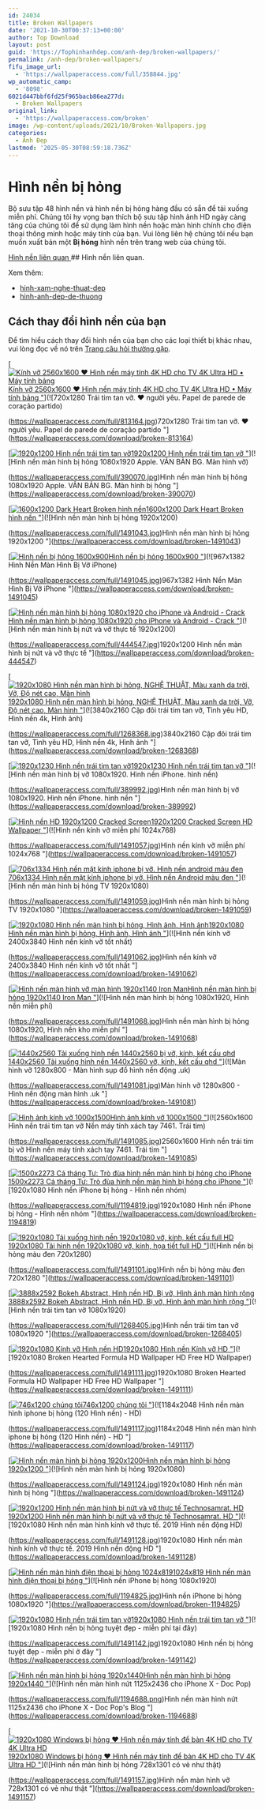 ```yaml
---
id: 24034
title: Broken Wallpapers
date: '2021-10-30T00:37:13+00:00'
author: Top Download
layout: post
guid: 'https://Tophinhanhdep.com/anh-dep/broken-wallpapers/'
permalink: /anh-dep/broken-wallpapers/
fifu_image_url:
  - 'https://wallpaperaccess.com/full/358844.jpg'
wp_automatic_camp:
  - '8098'
6021d447bbf6fd25f965bacb86ea277d:
  - Broken Wallpapers
original_link:
  - 'https://wallpaperaccess.com/broken'
image: /wp-content/uploads/2021/10/Broken-Wallpapers.jpg
categories:
  - Ảnh Đẹp
lastmod: '2025-05-30T08:59:18.736Z'
---
```

# Hình nền bị hỏng

Bộ sưu tập 48 hình nền và hình nền bị hỏng hàng đầu có sẵn để tải xuống miễn phí. Chúng tôi hy vọng bạn thích bộ sưu tập hình ảnh HD ngày càng tăng của chúng tôi để sử dụng làm hình nền hoặc màn hình chính cho điện thoại thông minh hoặc máy tính của bạn. Vui lòng liên hệ chúng tôi nếu bạn muốn xuất bản một **Bị hỏng** hình nền trên trang web của chúng tôi.

[Hình nền liên quan ](#related) ## Hình nền liên quan.

   
 Xem thêm:

   
- [hinh-xam-nghe-thuat-dep](https://tophinhanhdep.com/hinh-xam-dep/hinh-xam-nghe-thuat-dep/)
- [hinh-anh-dep-de-thuong](https://tophinhanhdep.com/hinh-anh-de-thuong/hinh-anh-dep-de-thuong/)

## Cách thay đổi hình nền của bạn

Để tìm hiểu cách thay đổi hình nền của bạn cho các loại thiết bị khác nhau, vui lòng đọc về nó trên [Trang câu hỏi thường gặp](https://tophinhanhdep.com/faq/).

  
[[![Kính vỡ 2560x1600 ❤ Hình nền máy tính 4K HD cho TV 4K Ultra HD • Máy tính bảng](https://wallpaperaccess.com/full/358844.jpg)Kính vỡ 2560x1600 ❤ Hình nền máy tính 4K HD cho TV 4K Ultra HD • Máy tính bảng "](https://wallpaperaccess.com/download/broken-358844)](![720x1280 Trái tim tan vỡ.  ❤ người yêu.  Papel de parede de coração partido)

(https://wallpaperaccess.com/full/813164.jpg)720x1280 Trái tim tan vỡ. ❤ người yêu. Papel de parede de coração partido "](https://wallpaperaccess.com/download/broken-813164)

[[![1920x1200 Hình nền trái tim tan vỡ](https://wallpaperaccess.com/full/1223091.jpg)1920x1200 Hình nền trái tim tan vỡ "](https://wallpaperaccess.com/download/broken-1223091)](![Hình nền màn hình bị hỏng 1080x1920 Apple.  VĂN BẢN BG.  Màn hình vỡ)

(https://wallpaperaccess.com/full/390070.jpg)Hình nền màn hình bị hỏng 1080x1920 Apple. VĂN BẢN BG. Màn hình bị hỏng "](https://wallpaperaccess.com/download/broken-390070)

[[![1600x1200 Dark Heart Broken hình nền](https://wallpaperaccess.com/full/1268373.jpg)1600x1200 Dark Heart Broken hình nền "](https://wallpaperaccess.com/download/broken-1268373)](![Hình nền màn hình bị hỏng 1920x1200)

(https://wallpaperaccess.com/full/1491043.jpg)Hình nền màn hình bị hỏng 1920x1200 "](https://wallpaperaccess.com/download/broken-1491043)

[[![Hình nền bị hỏng 1600x900](https://wallpaperaccess.com/full/1223064.jpg)Hình nền bị hỏng 1600x900 "](https://wallpaperaccess.com/download/broken-1223064)](![967x1382 Hình Nền Màn Hình Bị Vỡ iPhone)

(https://wallpaperaccess.com/full/1491045.jpg)967x1382 Hình Nền Màn Hình Bị Vỡ iPhone "](https://wallpaperaccess.com/download/broken-1491045)

[[![Hình nền màn hình bị hỏng 1080x1920 cho iPhone và Android - Crack](https://wallpaperaccess.com/full/1491046.jpg)Hình nền màn hình bị hỏng 1080x1920 cho iPhone và Android - Crack "](https://wallpaperaccess.com/download/broken-1491046)](![Hình nền màn hình bị nứt và vỡ thực tế 1920x1200)

(https://wallpaperaccess.com/full/444547.jpg)1920x1200 Hình nền màn hình bị nứt và vỡ thực tế "](https://wallpaperaccess.com/download/broken-444547)

[[![1920x1080 Hình nền màn hình bị hỏng, NGHỆ THUẬT, Màu xanh da trời, Vỡ, Độ nét cao, Màn hình](https://wallpaperaccess.com/full/1223521.jpg)1920x1080 Hình nền màn hình bị hỏng, NGHỆ THUẬT, Màu xanh da trời, Vỡ, Độ nét cao, Màn hình "](https://wallpaperaccess.com/download/broken-1223521)](![3840x2160 Cặp đôi trái tim tan vỡ, Tình yêu HD, Hình nền 4k, Hình ảnh)

(https://wallpaperaccess.com/full/1268368.jpg)3840x2160 Cặp đôi trái tim tan vỡ, Tình yêu HD, Hình nền 4k, Hình ảnh "](https://wallpaperaccess.com/download/broken-1268368)

[[![1920x1230 Hình nền trái tim tan vỡ](https://wallpaperaccess.com/full/1491052.jpg)1920x1230 Hình nền trái tim tan vỡ "](https://wallpaperaccess.com/download/broken-1491052)](![Hình nền màn hình bị vỡ 1080x1920.  Hình nền iPhone.  hình nền)

(https://wallpaperaccess.com/full/389992.jpg)Hình nền màn hình bị vỡ 1080x1920. Hình nền iPhone. hình nền "](https://wallpaperaccess.com/download/broken-389992)

[[![Hình nền HD 1920x1200 Cracked Screen](https://wallpaperaccess.com/full/1491056.jpg)1920x1200 Cracked Screen HD Wallpaper "](https://wallpaperaccess.com/download/broken-1491056)](![Hình nền kính vỡ miễn phí 1024x768)

(https://wallpaperaccess.com/full/1491057.jpg)Hình nền kính vỡ miễn phí 1024x768 "](https://wallpaperaccess.com/download/broken-1491057)

[[![706x1334 Hình nền mặt kính iphone bị vỡ.  Hình nền android màu đen](https://wallpaperaccess.com/full/1491058.jpg)706x1334 Hình nền mặt kính iphone bị vỡ. Hình nền Android màu đen "](https://wallpaperaccess.com/download/broken-1491058)](![Hình nền màn hình bị hỏng TV 1920x1080)

(https://wallpaperaccess.com/full/1491059.jpg)Hình nền màn hình bị hỏng TV 1920x1080 "](https://wallpaperaccess.com/download/broken-1491059)

[[![1920x1080 Hình nền màn hình bị hỏng, Hình ảnh, Hình ảnh](https://wallpaperaccess.com/full/1223273.jpg)1920x1080 Hình nền màn hình bị hỏng, Hình ảnh, Hình ảnh "](https://wallpaperaccess.com/download/broken-1223273)](![Hình nền kính vỡ 2400x3840 Hình nền kính vỡ tốt nhất)

(https://wallpaperaccess.com/full/1491062.jpg)Hình nền kính vỡ 2400x3840 Hình nền kính vỡ tốt nhất "](https://wallpaperaccess.com/download/broken-1491062)

[[![Hình nền màn hình vỡ màn hình 1920x1140 Iron Man](https://wallpaperaccess.com/full/1491066.jpg)Hình nền màn hình bị hỏng 1920x1140 Iron Man "](https://wallpaperaccess.com/download/broken-1491066)](![Hình nền màn hình bị hỏng 1080x1920, Hình nền miễn phí)

(https://wallpaperaccess.com/full/1491068.jpg)Hình nền màn hình bị hỏng 1080x1920, Hình nền kho miễn phí "](https://wallpaperaccess.com/download/broken-1491068)

[[![1440x2560 Tải xuống hình nền 1440x2560 bị vỡ, kính, kết cấu qhd](https://wallpaperaccess.com/full/1491075.jpg)1440x2560 Tải xuống hình nền 1440x2560 vỡ, kính, kết cấu qhd "](https://wallpaperaccess.com/download/broken-1491075)](![Màn hình vỡ 1280x800 - Màn hình sụp đổ hình nền động .uk)

(https://wallpaperaccess.com/full/1491081.jpg)Màn hình vỡ 1280x800 - Hình nền động màn hình .uk "](https://wallpaperaccess.com/download/broken-1491081)

[[![Hình ảnh kính vỡ 1000x1500](https://wallpaperaccess.com/full/1491083.jpg)Hình ảnh kính vỡ 1000x1500 "](https://wallpaperaccess.com/download/broken-1491083)](![2560x1600 Hình nền trái tim tan vỡ Nền máy tính xách tay 7461. Trái tim)

(https://wallpaperaccess.com/full/1491085.jpg)2560x1600 Hình nền trái tim bị vỡ Hình nền máy tính xách tay 7461. Trái tim "](https://wallpaperaccess.com/download/broken-1491085)

[[![1500x2273 Cá tháng Tư: Trò đùa hình nền màn hình bị hỏng cho iPhone](https://wallpaperaccess.com/full/177757.jpg)1500x2273 Cá tháng Tư: Trò đùa hình nền màn hình bị hỏng cho iPhone "](https://wallpaperaccess.com/download/broken-177757)](![1920x1080 Hình nền iPhone bị hỏng - Hình nền nhóm)

(https://wallpaperaccess.com/full/1194819.jpg)1920x1080 Hình nền iPhone bị hỏng - Hình nền nhóm "](https://wallpaperaccess.com/download/broken-1194819)

[[![1920x1080 Tải xuống hình nền 1920x1080 vỡ, kính, kết cấu full HD](https://wallpaperaccess.com/full/1491097.jpg)1920x1080 Tải hình nền 1920x1080 vỡ, kính, họa tiết full HD "](https://wallpaperaccess.com/download/broken-1491097)](![Hình nền bị hỏng màu đen 720x1280)

(https://wallpaperaccess.com/full/1491101.jpg)Hình nền bị hỏng màu đen 720x1280 "](https://wallpaperaccess.com/download/broken-1491101)

[[![3888x2592 Bokeh Abstract, Hình nền HD, Bị vỡ, Hình ảnh màn hình rộng](https://wallpaperaccess.com/full/1491102.jpg)3888x2592 Bokeh Abstract, Hình nền HD, Bị vỡ, Hình ảnh màn hình rộng "](https://wallpaperaccess.com/download/broken-1491102)](![Hình nền trái tim tan vỡ 1080x1920)

(https://wallpaperaccess.com/full/1268405.jpg)Hình nền trái tim tan vỡ 1080x1920 "](https://wallpaperaccess.com/download/broken-1268405)

[[![1920x1080 Kính vỡ Hình nền HD](https://wallpaperaccess.com/full/358841.jpg)1920x1080 Hình nền Kính vỡ HD "](https://wallpaperaccess.com/download/broken-358841)](![1920x1080 Broken Hearted Formula HD Wallpaper HD Free HD Wallpaper)

(https://wallpaperaccess.com/full/1491111.jpg)1920x1080 Broken Hearted Formula HD Wallpaper HD Free HD Wallpaper "](https://wallpaperaccess.com/download/broken-1491111)

[[![746x1200 chúng tôi](https://wallpaperaccess.com/full/1268385.jpg)746x1200 chúng tôi "](https://wallpaperaccess.com/download/broken-1268385)](![1184x2048 Hình nền màn hình iphone bị hỏng (120 Hình nền) - HD)

(https://wallpaperaccess.com/full/1491117.jpg)1184x2048 Hình nền màn hình iphone bị hỏng (120 Hình nền) - HD "](https://wallpaperaccess.com/download/broken-1491117)

[[![Hình nền màn hình bị hỏng 1920x1200](https://wallpaperaccess.com/full/1491119.jpg)Hình nền màn hình bị hỏng 1920x1200 "](https://wallpaperaccess.com/download/broken-1491119)](![Hình nền màn hình bị hỏng 1920x1080)

(https://wallpaperaccess.com/full/1491124.jpg)1920x1080 Hình nền màn hình bị hỏng "](https://wallpaperaccess.com/download/broken-1491124)

[[![1920x1200 Hình nền màn hình bị nứt và vỡ thực tế Technosamrat.  HD](https://wallpaperaccess.com/full/351858.jpg)1920x1200 Hình nền màn hình bị nứt và vỡ thực tế Technosamrat. HD "](https://wallpaperaccess.com/download/broken-351858)](![1920x1080 Hình nền màn hình kính vỡ thực tế.  2019 Hình nền động HD)

(https://wallpaperaccess.com/full/1491128.jpg)1920x1080 Hình nền màn hình kính vỡ thực tế. 2019 Hình nền động HD "](https://wallpaperaccess.com/download/broken-1491128)

[[![Hình nền màn hình điện thoại bị hỏng 1024x819](https://wallpaperaccess.com/full/1491129.jpg)1024x819 Hình nền màn hình điện thoại bị hỏng "](https://wallpaperaccess.com/download/broken-1491129)](![Hình nền iPhone bị hỏng 1080x1920)

(https://wallpaperaccess.com/full/1194825.jpg)Hình nền iPhone bị hỏng 1080x1920 "](https://wallpaperaccess.com/download/broken-1194825)

[[![1920x1080 Hình nền trái tim tan vỡ](https://wallpaperaccess.com/full/1491132.jpg)1920x1080 Hình nền trái tim tan vỡ "](https://wallpaperaccess.com/download/broken-1491132)](![1920x1080 Hình nền bị hỏng tuyệt đẹp - miễn phí tại đây)

(https://wallpaperaccess.com/full/1491142.jpg)1920x1080 Hình nền bị hỏng tuyệt đẹp - miễn phí ở đây "](https://wallpaperaccess.com/download/broken-1491142)

[[![Hình nền màn hình bị hỏng 1920x1440](https://wallpaperaccess.com/full/1491145.jpg)Hình nền màn hình bị hỏng 1920x1440 "](https://wallpaperaccess.com/download/broken-1491145)](![Hình nền màn hình nứt 1125x2436 cho iPhone X - Doc Pop)

(https://wallpaperaccess.com/full/1194688.png)Hình nền màn hình nứt 1125x2436 cho iPhone X - Doc Pop's Blog "](https://wallpaperaccess.com/download/broken-1194688)

[[![1920x1080 Windows bị hỏng ❤ Hình nền máy tính để bàn 4K HD cho TV 4K Ultra HD](https://wallpaperaccess.com/full/390238.jpg)1920x1080 Windows bị hỏng ❤ Hình nền máy tính để bàn 4K HD cho TV 4K Ultra HD "](https://wallpaperaccess.com/download/broken-390238)](![Hình nền màn hình bị hỏng 728x1301 có vẻ như thật)

(https://wallpaperaccess.com/full/1491157.jpg)Hình nền màn hình vỡ 728x1301 có vẻ như thật "](https://wallpaperaccess.com/download/broken-1491157)
